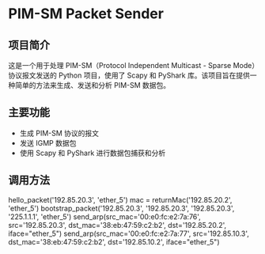 # PIM-SM Packet Sender

## 项目简介

这是一个用于处理 PIM-SM（Protocol Independent Multicast - Sparse Mode）协议报文发送的 Python 项目，使用了 Scapy 和 PyShark 库。该项目旨在提供一种简单的方法来生成、发送和分析 PIM-SM 数据包。

## 主要功能

- 生成 PIM-SM 协议的报文
- 发送 IGMP 数据包
- 使用 Scapy 和 PyShark 进行数据包捕获和分析

## 调用方法

hello_packet('192.85.20.3', 'ether_5')
mac = returnMac('192.85.20.2', 'ether_5')
bootstrap_packet('192.85.20.3', '192.85.20.3', '192.85.20.3', '225.1.1.1', 'ether_5')
send_arp(src_mac='00:e0:fc:e2:7a:76', src='192.85.20.3', dst_mac='38:eb:47:59:c2:b2', dst='192.85.20.2',
            iface="ether_5")
send_arp(src_mac='00:e0:fc:e2:7a:77', src='192.85.10.3', dst_mac='38:eb:47:59:c2:b2', dst='192.85.10.2',
            iface="ether_5")
